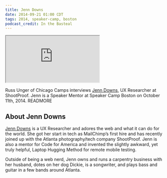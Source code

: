 ```yaml
---
title: Jenn Downs
date: 2014-09-21 01:00 CDT
tags: 2014, speaker-camp, boston
podcast_credit: In the Basteal
---
```


<iframe class="podcast-player" seamless src="https://simplecast.fm/e/4661?style=light"></iframe>

Russ Unger of Chicago Camps interviews <a href="https://twitter.com/beparticular" rel="nofollow">Jenn Downs</a>, UX Researcher at ShootProof. Jenn is a Speaker Mentor at Speaker Camp Boston on October 11th, 2014. READMORE

## About Jenn Downs

<a href="http://www.beparticular.com/" rel="nofollow">Jenn Downs</a> is a UX Researcher and adores the web and what it can do for the world. She got her start in tech as MailChimp&#8217;s first hire and has recently joined up with the Atlanta photography/tech company ShootProof. Jenn is also a mentor for Code for America and invented the slightly awkward, yet truly helpful, Laptop Hugging Method for remote mobile testing.

Outside of being a web nerd, Jenn owns and runs a carpentry business with her husband, dotes on her dog Dickie, is a songwriter, and plays bass and guitar in a few bands around Atlanta.
